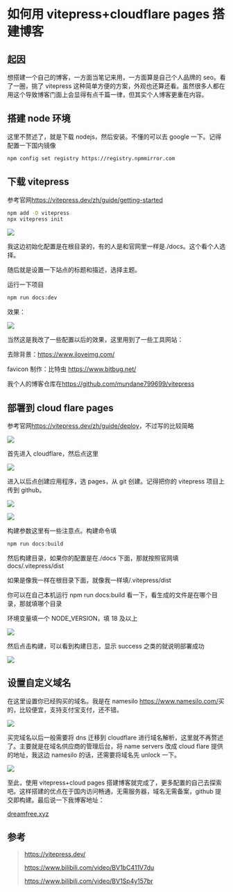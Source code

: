 # 如何用 vitepress+cloudflare pages 搭建博客

## 起因

想搭建一个自己的博客，一方面当笔记来用，一方面算是自己个人品牌的 seo。看了一圈，挑了 vitepress 这种简单方便的方案，外观也还算还看。虽然很多人都在用这个导致博客门面上会显得有点千篇一律，但其实个人博客更重在内容。

## 搭建 node 环境

这里不赘述了，就是下载 nodejs，然后安装。不懂的可以去 google 一下。记得配置一下国内镜像

```bash
npm config set registry https://registry.npmmirror.com
```

## 下载 vitepress

参考官网<https://vitepress.dev/zh/guide/getting-started>

```bash
npm add -D vitepress
npx vitepress init
```

![](https://cdn.mundane.ink/202404261609512.png)

我这边初始化配置是在根目录的，有的人是和官网里一样是./docs。这个看个人选择。

随后就是设置一下站点的标题和描述，选择主题。

运行一下项目

```bash
npm run docs:dev
```

效果：

![](https://cdn.mundane.ink/202404261614708.png)

当然这是我改了一些配置以后的效果，这里用到了一些工具网站：

去除背景：<https://www.iloveimg.com/>

favicon 制作：比特虫 <https://www.bitbug.net/>

我个人的博客仓库在<https://github.com/mundane799699/vitepress>

## 部署到 cloud flare pages

参考官网<https://vitepress.dev/zh/guide/deploy>，不过写的比较简略

![](https://cdn.mundane.ink/202404261620794.png)

首先进入 cloudflare，然后点这里

![](https://cdn.mundane.ink/202404261621331.png)

进入以后点创建应用程序，选 pages，从 git 创建。记得把你的 vitepress 项目上传到 github。

![](https://cdn.mundane.ink/202404261623646.png)

![](https://cdn.mundane.ink/202404261624793.png)

构建参数这里有一些注意点。构建命令填

```bash
npm run docs:build
```

然后构建目录，如果你的配置是在./docs 下面，那就按照官网填 docs/.vitepress/dist

如果是像我一样在根目录下面，就像我一样填/.vitepress/dist

你可以在自己本机运行 npm run docs:build 看一下，看生成的文件是在哪个目录，那就填哪个目录

环境变量填一个 NODE_VERSION，填 18 及以上

![](https://cdn.mundane.ink/202404261625246.png)

然后点击构建，可以看到构建日志，显示 success 之类的就说明部署成功

![](https://cdn.mundane.ink/202404261633758.png)

## 设置自定义域名

在这里设置你已经购买的域名。我是在 namesilo <https://www.namesilo.com/>买的，比较便宜，支持支付宝支付，还不错。

![](https://cdn.mundane.ink/202404261634027.png)

买完域名以后一般需要将 dns 迁移到 cloudflare 进行域名解析，这里就不再赘述了。主要就是在域名供应商的管理后台，将 name servers 改成 cloud flare 提供的地址，我这边 namesilo 的话，还需要将域名先 unlock 一下。

![](https://cdn.mundane.ink/202404261640337.png)

至此，使用 vitepress+cloud pages 搭建博客就完成了，更多配置的自己去探索吧。这样搭建的优点在于国内访问畅通，无需服务器，域名无需备案，github 提交即构建。最后说一下我博客地址：

[dreamfree.xyz](https://dreamfree.xyz/)

## 参考

> <https://vitepress.dev/>
>
> <https://www.bilibili.com/video/BV1bC411V7du>
>
> <https://www.bilibili.com/video/BV1Sp4y157br>
